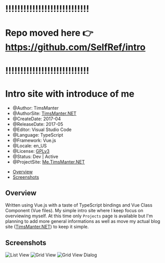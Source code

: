 # !!!!!!!!!!!!!!!!!!!!!!!!!!!!
# Repo moved here 👉 https://github.com/SelfRef/intro
# !!!!!!!!!!!!!!!!!!!!!!!!!!!!

# Intro site with introduce of me

* @Author: TimsManter
* @AuthorSite: [TimsManter.NET](http://timsmanter.net/)
* @CreateDate: 2017-04
* @ReleaseDate: 2017-05
* @Editor: Visual Studio Code
* @Language: TypeScript
* @Framework: Vue.js
* @Locale: en_US
* @License: [GPLv3](LICENSE.md)
* @Status: Dev | Active
* @ProjectSite: [Me.TimsManter.NET](http://me.timsmanter.net)

<!-- TOC -->

- [Overview](#overview)
- [Screenshots](#screenshots)

<!-- /TOC -->

## Overview

Written using Vue.js with a taste of TypeScript bindings and Vue Class Component (Vue files). My simple intro site where I keep focus on overviewing myself. At this time only `Projects` page is available but I'm planning to add more general informations as well as move my actual blog site ([TimsManter.NET](http://timsmanter.net/)) to keep it simple.

## Screenshots

![List View](docs/screenshots/list-view.png)
![Grid View](docs/screenshots/grid-view.png)
![Grid View Dialog](docs/screenshots/grid-view-dialog.png)
